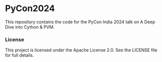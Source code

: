 # PyCon2024
This repository contains the code for the PyCon India 2024 talk on A Deep Dive into Cython & PVM.


### License
This project is licensed under the Apache License 2.0. See the LICENSE file for full details.